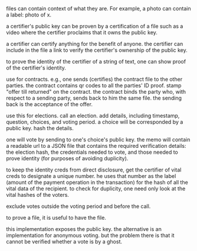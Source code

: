 files can contain context of what they are. For example, a photo can contain a label: photo of x.

a certifier's public key can be proven by a certification of a file such as a video where the certifier proclaims that it owns the public key.

a certifier can certify anything for the benefit of anyone. the certifier can include in the file a link to verify the certifier's ownership of the public key.

to prove the identity of the certifier of a string of text, one can show proof of the certifier's identity.

use for contracts. e.g., one sends (certifies) the contract file to the other parties. the contract contains qr codes to all the parties' ID proof. stamp "offer till returned" on the contract. the contract binds the party who, with respect to a sending party, sends back to him the same file. the sending back is the acceptance of the offer.

use this for elections. call an election. add details, including timestamp, question, choices, and voting period. a choice will be corresponded by a public key. hash the details.

one will vote by sending to one's choice's public key. the memo will contain a readable url to a JSON file that contains the required verification details: the election hash, the credentials needed to vote, and those needed to prove identity (for purposes of avoiding duplicity).

to keep the identity creds from direct disclosure, get the certifier of vital creds to designate a unique number. he uses that number as the label (amount of the payment operation in the transaction) for the hash of all the vital data of the recipient. to check for duplicity, one need only look at the vital hashes of the voters.

exclude votes outside the voting period and before the call.

to prove a file, it is useful to have the file.

this implementation exposes the public key. the alternative is an implementation for anonymous voting. but the problem there is that it cannot be verified whether a vote is by a ghost.